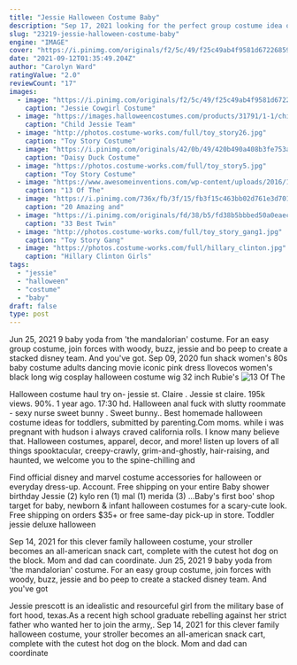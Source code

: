 ```yaml
---
title: "Jessie Halloween Costume Baby"
description: "Sep 17, 2021 looking for the perfect group costume idea or a theme for your halloween gathering this year? since halloween is our jam, we went ahead and did all the idea hunting for you. Scroll"
slug: "23219-jessie-halloween-costume-baby"
engine: "IMAGE"
cover: "https://i.pinimg.com/originals/f2/5c/49/f25c49ab4f9581d672268597c88df601.jpg"
date: "2021-09-12T01:35:49.204Z"
author: "Carolyn Ward"
ratingValue: "2.0"
reviewCount: "17"
images:
  - image: "https://i.pinimg.com/originals/f2/5c/49/f25c49ab4f9581d672268597c88df601.jpg"
    caption: "Jessie Cowgirl Costume"
  - image: "https://images.halloweencostumes.com/products/31791/1-1/child-jessie-team-rocket-costume.jpg"
    caption: "Child Jessie Team"
  - image: "http://photos.costume-works.com/full/toy_story26.jpg"
    caption: "Toy Story Costume"
  - image: "https://i.pinimg.com/originals/42/0b/49/420b490a408b3fe753a27be671a158f6.jpg"
    caption: "Daisy Duck Costume"
  - image: "https://photos.costume-works.com/full/toy_story5.jpg"
    caption: "Toy Story Costume"
  - image: "https://www.awesomeinventions.com/wp-content/uploads/2016/10/cute-halloween-costumes-toy-story-woody-jessie.jpg"
    caption: "13 Of The"
  - image: "https://i.pinimg.com/736x/fb/3f/15/fb3f15c463bb02d761e3d70110316664--matching-halloween-costumes-baby-halloween.jpg"
    caption: "20 Amazing and"
  - image: "https://i.pinimg.com/originals/fd/38/b5/fd38b5bbbed50a0eaec0355a17e70afa.jpg"
    caption: "33 Best Twin"
  - image: "http://photos.costume-works.com/full/toy_story_gang1.jpg"
    caption: "Toy Story Gang"
  - image: "https://photos.costume-works.com/full/hillary_clinton.jpg"
    caption: "Hillary Clinton Girls"
tags:
  - "jessie"
  - "halloween"
  - "costume"
  - "baby"
draft: false
type: post
---
```


Jun 25, 2021 9 baby yoda from 'the mandalorian' costume.  For an easy group costume, join forces with woody, buzz, jessie and bo peep to create a stacked disney team. And you've got. Sep 09, 2020 fun shack women's 80s baby costume adults dancing movie iconic pink dress  Ilovecos women's black long wig cosplay halloween costume wig 32 inch Rubie's
![13 Of The](https://www.awesomeinventions.com/wp-content/uploads/2016/10/cute-halloween-costumes-toy-story-woody-jessie.jpg "13 Of The")

Halloween costume haul try on- jessie st. Claire . Jessie st claire. 195k views. 90%. 1 year ago. 17:30 hd. Halloween anal fuck with slutty roommate - sexy nurse sweet bunny . Sweet bunny.. Best homemade halloween costume ideas for toddlers, submitted by parenting.Com moms. while i was pregnant with hudson i always craved california rolls. I know many believe that. Halloween costumes, apparel, decor, and more! listen up lovers of all things spooktacular, creepy-crawly, grim-and-ghostly, hair-raising, and haunted, we welcome you to the spine-chilling and
<!--inArticleAds-->

<!--galleryOne-->

Find official disney and marvel costume accessories for halloween or everyday dress-up. Account. Free shipping on your entire  Baby shower birthday Jessie (2) kylo ren (1) mal (1) merida (3) ...Baby's first boo' shop target for baby, newborn & infant halloween costumes for a scary-cute look. Free shipping on orders $35+ or free same-day pick-up in store.  Toddler jessie deluxe halloween
<!--inArticleAds-->

<!--galleryTwo-->

Sep 14, 2021 for this clever family halloween costume, your stroller becomes an all-american snack cart, complete with the cutest hot dog on the block. Mom and dad can coordinate. Jun 25, 2021 9 baby yoda from 'the mandalorian' costume.  For an easy group costume, join forces with woody, buzz, jessie and bo peep to create a stacked disney team. And you've got
<!--galleryThree-->

Jessie prescott is an idealistic and resourceful girl from the military base of fort hood, texas.As a recent high school graduate rebelling against her strict father who wanted her to join the army,. Sep 14, 2021 for this clever family halloween costume, your stroller becomes an all-american snack cart, complete with the cutest hot dog on the block. Mom and dad can coordinate